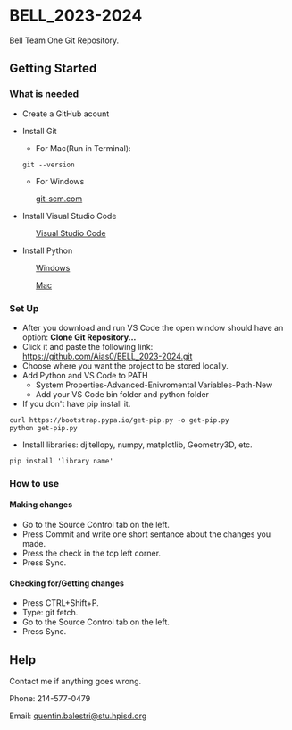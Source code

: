 ﻿# BELL_2023-2024
Bell Team One Git Repository. 
## Getting Started

### What is needed

* Create a GitHub acount
* Install Git
    * For Mac(Run in Terminal):
    ```
    git --version
    ```
    * For Windows

    &nbsp;&nbsp;&nbsp;&nbsp;&nbsp;&nbsp;[git-scm.com](https://git-scm.com/download/win)
* Install Visual Studio Code

    &nbsp;&nbsp;&nbsp;&nbsp;&nbsp;&nbsp;[Visual Studio Code](https://code.visualstudio.com/download)
* Install Python

    &nbsp;&nbsp;&nbsp;&nbsp;&nbsp;&nbsp;[Windows](https://www.python.org/downloads/windows/)

    &nbsp;&nbsp;&nbsp;&nbsp;&nbsp;&nbsp;[Mac](https://www.python.org/downloads/macos/)

### Set Up

* After you download and run VS Code the open window should have an option: **Clone Git Repository...** 
* Click it and paste the following link: https://github.com/Aias0/BELL_2023-2024.git
* Choose where you want the project to be stored locally.
* Add Python and VS Code to PATH
    * System Properties-Advanced-Enivromental Variables-Path-New
    * Add your VS Code bin folder and python folder
* If you don't have pip install it.
```
curl https://bootstrap.pypa.io/get-pip.py -o get-pip.py
python get-pip.py
```
* Install libraries: djitellopy, numpy, matplotlib, Geometry3D, etc.
```
pip install 'library name'
```


### How to use

#### Making changes
* Go to the Source Control tab on the left.
* Press Commit and write one short sentance about the changes you made.
* Press the check in the top left corner.
* Press Sync.

#### Checking for/Getting changes
* Press CTRL+Shift+P.
* Type: git fetch.
* Go to the Source Control tab on the left.
* Press Sync.

## Help

Contact me if anything goes wrong.

Phone: 214-577-0479

Email: quentin.balestri@stu.hpisd.org
